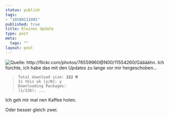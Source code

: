 ```yaml
--- 
status: publish
tags: 
- "10100111001"
published: true
title: Kleines Update
type: post
meta: 
  tags: ""
layout: post
---
```

<img src="http://photos9.flickr.com/11554260_060c25df6a_t.jpg" alt="Quelle: http://flickr.com/photos/76559960@N00/11554260/" class="alignright" />Gäääähn. Ich fürchte, ich habe das mit den Updates zu lange vor mir hergeschoben...

<blockquote><code>Total download size: <strong>222 M</strong>
Is this ok [y/N]: y
Downloading Packages:
(1/226): ...</code></blockquote>

Ich geh mir mal nen Kaffee holen.

Oder besser gleich zwei.
